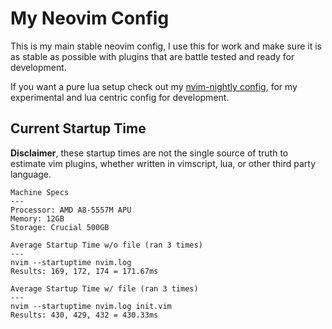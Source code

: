 # My Neovim Config

This is my main stable neovim config, I use this for work and make sure it is as stable as possible with plugins that
are battle tested and ready for development.

If you want a pure lua setup check out my [nvim-nightly config][nightly], for my experimental and lua centric config for
development.

## Current Startup Time

__Disclaimer__, these startup times are not the single source of truth to estimate vim plugins, whether written in
vimscript, lua, or other third party language.

```
Machine Specs
---
Processor: AMD A8-5557M APU
Memory: 12GB
Storage: Crucial 500GB

Average Startup Time w/o file (ran 3 times)
---
nvim --startuptime nvim.log
Results: 169, 172, 174 = 171.67ms

Average Startup Time w/ file (ran 3 times)
---
nvim --startuptime nvim.log init.vim
Results: 430, 429, 432 = 430.33ms
```

[nightly]: https://github.com/creativenull/dotfiles/tree/main/.config/nvim-nightly
